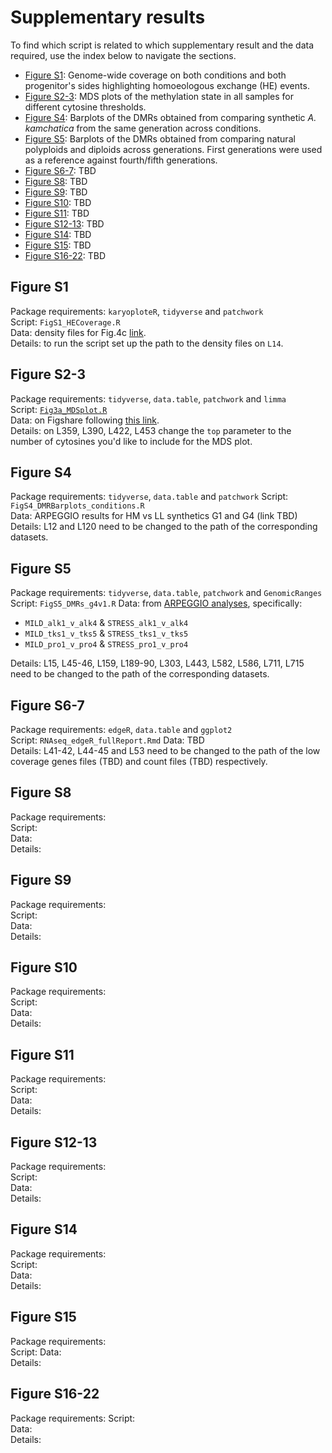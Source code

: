 # Supplementary results

To find which script is related to which supplementary result and the data required, use the index below to navigate the sections.

 - [Figure S1](#figure-s1): Genome-wide coverage on both conditions and both progenitor's sides highlighting homoeologous exchange (HE) events.
 - [Figure S2-3](#figure-s2-3): MDS plots of the methylation state in all samples for different cytosine thresholds.
 - [Figure S4](#figure-s4): Barplots of the DMRs obtained from comparing synthetic *A. kamchatica* from the same generation across conditions. 
 - [Figure S5](#figure-s5): Barplots of the DMRs obtained from comparing natural polyploids and diploids across generations. First generations were used as a reference against fourth/fifth generations.
 - [Figure S6-7](#figure-s6-7): TBD
 - [Figure S8](#figure-s8): TBD
 - [Figure S9](#figure-s9): TBD
 - [Figure S10](#figure-s10): TBD
 - [Figure S11](#figure-s11): TBD
 - [Figure S12-13](#figure-s12-13): TBD
 - [Figure S14](#figure-s14): TBD
 - [Figure S15](#figure-s15): TBD
 - [Figure S16-22](#figure-s16-22): TBD


## Figure S1

Package requirements: `karyoploteR`, `tidyverse` and `patchwork`  
Script: `FigS1_HECoverage.R`  
Data: density files for Fig.4c [link](https://github.com/supermaxiste/EnvironmentalStressPolyploidEvolution/tree/main/downstream_analyses/main_results/data/Fig4c/density_files).  
Details: to run the script set up the path to the density files on `L14`.

## Figure S2-3

Package requirements: `tidyverse`, `data.table`, `patchwork` and `limma`  
Script: [`Fig3a_MDSplot.R`](https://github.com/supermaxiste/EnvironmentalStressPolyploidEvolution/tree/main/downstream_analyses/main_results)  
Data: on Figshare following [this link](https://figshare.com/projects/Data_for_MDS_analyses/134765).    
Details: on L359, L390, L422, L453 change the `top` parameter to the number of cytosines you'd like to include for the MDS plot.

## Figure S4

Package requirements: `tidyverse`, `data.table` and `patchwork`
Script: `FigS4_DMRBarplots_conditions.R`   
Data: ARPEGGIO results for HM vs LL synthetics G1 and G4 (link TBD)  
Details: L12 and L120 need to be changed to the path of the corresponding datasets.

## Figure S5

Package requirements: `tidyverse`, `data.table`, `patchwork` and `GenomicRanges`
Script:  `FigS5_DMRs_g4v1.R`
Data: from [ARPEGGIO analyses](https://github.com/supermaxiste/EnvironmentalStressPolyploidEvolution/tree/main/ARPEGGIO_analyses), specifically:  
  - `MILD_alk1_v_alk4` & `STRESS_alk1_v_alk4`
  - `MILD_tks1_v_tks5` & `STRESS_tks1_v_tks5`
  - `MILD_pro1_v_pro4` & `STRESS_pro1_v_pro4`
  
Details: L15, L45-46, L159, L189-90, L303, L443, L582, L586, L711, L715 need to be changed to the path of the corresponding datasets.

## Figure S6-7

Package requirements: `edgeR`, `data.table` and `ggplot2`  
Script: `RNAseq_edgeR_fullReport.Rmd` 
Data: TBD  
Details: L41-42, L44-45 and L53 need to be changed to the path of the low coverage genes files (TBD) and count files (TBD) respectively.

## Figure S8

Package requirements:  
Script:  
Data:   
Details: 

## Figure S9

Package requirements:  
Script:  
Data:   
Details: 

## Figure S10

Package requirements:  
Script:  
Data:   
Details: 

## Figure S11

Package requirements:  
Script:  
Data:   
Details: 

## Figure S12-13

Package requirements:  
Script:  
Data:   
Details: 

## Figure S14

Package requirements:  
Script:  
Data:   
Details: 

## Figure S15

Package requirements:  
Script: 
Data:   
Details: 

## Figure S16-22

Package requirements: 
Script:   
Data:   
Details: 